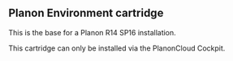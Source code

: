 Planon Environment cartridge
----------------------------

This is the base for a Planon R14 SP16 installation.

This cartridge can only be installed via the PlanonCloud Cockpit.